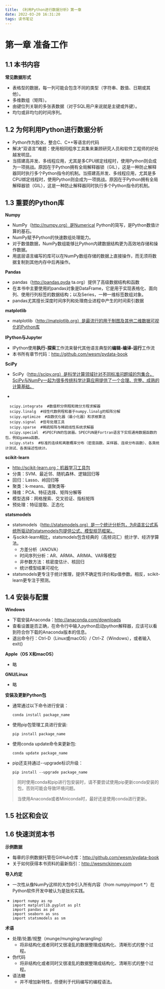 ```yaml
---
title: 《利用Python进行数据分析》第一章
date: 2022-03-20 16:31:20
tags: 读书笔记
---
```


# 第一章 准备工作

## 1.1 本书内容

**常见数据形式**

- 表格型的数据，每一列可能会包含不同的类型（字符串、数值、日期或其他）。
- 多维数组（矩阵）。
- 由键位列关联的多张表数据（对于SQL用户来说就是主键或外键）。
- 均匀或非均匀的时间序列。

## 1.2 为何利用Python进行数据分析

- Python作为胶水，整合C、C++等语言的代码
- 解决“双语言”难题：使用相同程序工具集来兼顾研究人员和软件工程师的好处越发明显。
- 当搭建高并发、多线程应用，尤其是多CPU绑定线程时，使用Python则会成为一项挑战。原因在于Python拥有全局解释器锁（GIL），这是一种防止解释器同时执行多个Python指令的机制。当搭建高并发、多线程应用，尤其是多CPU绑定线程时，使用Python则会成为一项挑战。原因在于Python拥有全局解释器锁（GIL），这是一种防止解释器同时执行多个Python指令的机制。

## 1.3 重要的Python库

<!--more-->

**Numpy**

- NumPy（http://numpy.org）是Numerical Python的简写，是Python数值计算的基石。
- NumPy赋予Python的快速数组处理能力。
- 对于数值数据，NumPy数组能够比Python内建数据结构更为高效地存储和操作数据。
- 用底层语言编写的库可以在NumPy数组存储的数据上直接操作，而无须将数据复制到其他内存中后再操作。

**Pandas**

- pandas（http://pandas.pyda ta.org）提供了高级数据结构和函数
- 在本书中主要使用的pandas对象是DataFrame，它是用于实现表格化、面向列、使用行列标签的数据结构；以及Series，一种一维标签数组对象。
- pandas尤其擅长深度时间序列和处理商业进程中产生的时间索引数据

**matplotlib**

- matplotlib（http://matplotlib.org）是最流行的用于制图及其他二维数据可视化的Python库

**IPython与Jupyter**

- IPython使用**执行-探索**工作流来替代其他语言典型的**编辑-编译-运行**工作流
- 本书所有章节代码：http://github.com/wesm/pydata-book

**SciPy**

- SciPy（http://scipy.org）是科学计算领域针对不同标准问题域的包集合，SciPy与NumPy一起为很多传统科学计算应用提供了一个合理、完整、成熟的计算基础。

- 
```
  scipy.integrate  #数值积分例程和微分方程求解器
  scipy.linalg  #线性代数例程和基于numpy.linalg的矩阵分解
  scipy.optimize  #函数优化器（最小化器）和求根算法
  scipy.signal  #信号处理工具
  scipy.sparse  #稀疏矩阵与稀疏线性系统求解器
  scipy.special  #SPECFUN的包装器。SPECFUN是Fortran语言下实现通用数据函数的包，例如gamma函数。
  scipy.stats  #标准的连续和离散概率分布（密度函数、采样器、连续分布函数）、各类统计测试、各类描述性统计。

```



**scikit-learn**

- http://scikit-learn.org：机器学习工具包
- 分类：SVM、最近邻、随机森林、逻辑回归等
- 回归：Lasso、岭回归等
- 聚类：k-means、谱聚类等·
- 降维：PCA、特征选择、矩阵分解等
- 模型选择：网格搜索、交叉验证、指标矩阵
- 预处理：特征提取、正态化

**statsmodels**

- statsmodels（http://statsmodels.org）是一个统计分析包，为R语言公式系统所驱动的statsmodels包提供公式、模型规范框架。
- 与scikit-learn相比，statsmodels包含经典的（高频词汇）统计学、经济学算法。
  - 方差分析（ANOVA）
  - 时间序列分析：AR、ARMA、ARIMA、VAR等模型
  - 非参数方法：核密度估计、核回归
  - 统计模型结果可视化
- statsmodels更专注于统计推理，提供不确定性评价和p值参数。相反，scikit-learn更专注于预测。

## 1.4 安装与配置

**Windows**

- 下载安装Anaconda：http://anaconda.com/downloads
- 查看设置是否正确，在命令行中输入python启动python解释器，应该可以看到符合你下载的Anaconda版本的信息。
- 退出命令行：Ctrl-D（Linux或macOS）/ Ctrl-Z（Windows），或者输入exit()

**Apple（OS X和macOS）**

- 略

**GNU/Linux**

- 略

**安装及更新Python包**

- 通常通过以下命令进行安装：

  ```
  conda install package_name
  ```

- 使用pip包管理工具进行安装:

  ```
  pip install package_name
  ```

- 使用conda update命令来更新包:

  ```
  conda update package_name
  ```

- pip还支持通过--upgrade标识升级：

  ```
  pip install --upgrade package_name
  ```


> 同时使用conda和pip进行包安装时，请不要尝试使用pip更新conda安装的包，否则可能会导致环境问题。
>
> 当使用Anaconda或者Miniconda时，最好还是使用conda进行更新。

## 1.5 社区和会议

## 1.6 快速浏览本书

**示例数据**

- 每章的示例数据托管在GitHub仓库：http://github.com/wesm/pydata-book
- 关于如何获得本书资料的最新指引：http://wesmckinney.com

**导入约定**

- 一次性从像NumPy这样的大包中引入所有内容（from numpyimport *）在Python软件开发中被认为是拙劣实践。

- ```
  import numpy as np
  import matplotlib.pyplot as plt
  import pandas as pd
  import seaborn as sns
  import statsmodels as sm
  ```

**术语**

- 处理/处置/规整（munge/munging/wrangling）
  - 将非结构化或者同时又很凌乱的数据整理成结构化、清晰形式的整个过程。
- 伪代码
  - 将非结构化或者同时又很凌乱的数据整理成结构化、清晰形式的整个过程。
- 语法糖
  - 并不增加新特性，但便利于代码编写的编程语法。
